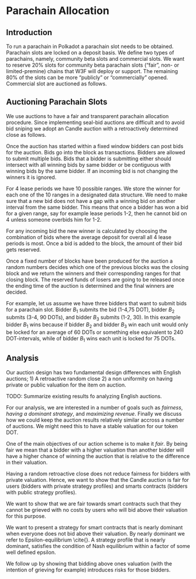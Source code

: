 # Parachain Allocation

## Introduction
To run a parachain in Polkadot a parachain slot needs to be obtained. Parachain slots are locked on a deposit basis. We define two types of parachains, namely, community beta slots and commercial slots. We want to reserve 20% slots for community beta parachain slots (“fair”, non- or limited-premine) chains that W3F will deploy or support. The remaining 80% of the slots can be more “publicly” or “commercially” opened. Commercial slot are auctioned as follows.

## Auctioning Parachain Slots
We use auctions to have a fair and transparent parachain allocation procedure. Since implementing seal-bid auctions are difficult and to avoid bid sniping we adopt an Candle auction with a retroactively determined close as follows.

Once the auction has started within a fixed window bidders can post bids for the auction. Bids go into the block as transactions. Bidders are allowed to submit multiple bids. Bids that a bidder is submitting either should intersect with all winning bids by same bidder or be contiguous with winning bids by the same bidder. If an incoming bid is not changing the winners it is ignored.

For 4 lease periods we have 10 possible ranges. We store the winner for each one of the 10 ranges in a designated data structure. We need to make sure that a new bid does not have a gap with a winning bid on another interval from the same bidder. This means that once a bidder has won a bid for a given range, say for example lease periods 1-2, then he cannot bid on 4 unless someone overbids him for 1-2.

For any incoming bid the new winner is calculated by choosing the combination of bids where the average deposit for overall all 4 lease periods is most. Once a bid is added to the block, the amount of their bid gets reserved.

Once a fixed number of blocks have been produced for the auction a random numbers decides which one of the previous blocks was the closing block and we return the winners and their corresponding ranges for that closing block. The reserved funds of losers are going to be released once the ending time of the auction is determined and the final winners are decided.

For example, let us assume we have three bidders that want to submit bids for a parachain slot. Bidder $B_1$ submits the bid (1-4,75 DOT), bidder $B_2$ submits (3-4, 90 DOTs), and bidder $B_3$ submits (1-2, 30). In this example bidder $B_1$ wins because if bidder $B_2$ and bidder $B_3$ win each unit would only be locked for an average of 60 DOTs or something else equivalent to 240 DOT-intervals, while of bidder $B_1$ wins each unit is locked for 75 DOTs.

## Analysis
Our auction design has two fundamental design differences with English auctions; 1) A retroactive random close 2) a non uniformity on having private or public valuation for the item on auction.

TODO: Summarize existing results fo analyzing English auctions.

For our analysis, we are interested in a number of goals such as *fairness*, *having a dominant strategy*, and *maximizing revenue*. Finally we discuss how we could keep the auction results relatively similar accross a number of auctions. We might need this to have a stable valuation for our token DOT.

One of the main objectives of our action scheme is to make it *fair*. By being fair we mean that a bidder with a higher valuation than another bidder will have a higher chance of winning the auction that is relative to the difference in their valuation.

Having a random retroactive close does not reduce fairness for bidders with private valuation. Hence, we want to show that the Candle auction is fair for users (bidders with private strategy profiles) and smarts contracts (bidders with public strategy profiles).

We want to show that we are fair towards smart contracts such that they cannot be grieved with no costs by users who will bid above their valuation for this purpose.

We want to present a strategy for smart contracts that is nearly dominant when everyone does not bid above their valuation. By nearly dominant we refer to Epsilon-equilibrium \cite{}. A strategy profile that is nearly dominant, satisfies the condition of Nash equilibrium within a factor of some well defined epsilon.

We follow up by showing that bidding above ones valuation (with the intention of grieving for example) introduces risks for those bidders.
